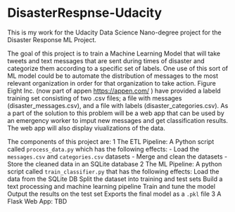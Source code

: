 # DisasterRespnse-Udacity
This is my work for the Udacity Data Science Nano-degree project for the Disaster Response ML Project.

The goal of this project is to train a Machine Learning Model that will take tweets and text messages that are sent during times of disaster and categorize them according to a specific set of labels.  One use of this sort of ML model could be to automate the distribution of messages to the most relevant organization in order for that organization to take action.  Figure Eight Inc.  (now part of appen  https://appen.com/ ) have provided a labeld training set consisting of two .csv files; a file with messages (disaster_messages.csv), and a file with labels (disaster_categories.csv).  As a part of the solution to this problem will be a web app that can be used by an emergency worker to imput new messages and get classification results.  The web app will also display viualizations of the data.  

The components of this project are:
 1 The ETL Pipeline:
   A Python script called `process_data.py` which has the following effects:
    - Load the `messages.csv` and `categories.csv` datasets
    - Merge and clean the datasets
    - Store the cleaned data in an SQLite database
 2 The ML Pipeline:
  A python script called `train_classifier.py` that has the following effects:
   Load the data from the SQLite DB
   Split the dataset into training and test sets
   Build a text processing and machine learning pipeline
   Train and tune the model
   Output the results on the test set
   Exports the final model as a `.pkl` file
 3 A Flask Web App:
 TBD
